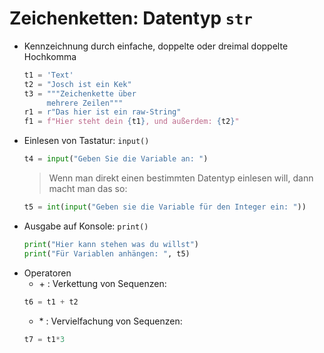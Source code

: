 # Zeichenketten: Datentyp `str`

- Kennzeichnung durch einfache, doppelte oder dreimal doppelte Hochkomma
    ```python
    t1 = 'Text'
    t2 = "Josch ist ein Kek"
    t3 = """Zeichenkette über
         mehrere Zeilen"""
    r1 = r"Das hier ist ein raw-String" 
    f1 = f"Hier steht dein {t1}, und außerdem: {t2}"    
    ```
- Einlesen von Tastatur: `input()`
    ```python
    t4 = input("Geben Sie die Variable an: ")
    ```
    > Wenn man direkt einen bestimmten Datentyp einlesen will, dann macht man das so:
    ```python
    t5 = int(input("Geben sie die Variable für den Integer ein: "))
    ```
- Ausgabe auf Konsole: `print()`
    ```python
    print("Hier kann stehen was du willst")
    print("Für Variablen anhängen: ", t5)
    ```
- Operatoren
    - \+ : Verkettung von Sequenzen: 
    ```python
    t6 = t1 + t2
    ```
    - \* : Vervielfachung von Sequenzen:
    ```python
    t7 = t1*3
    ```